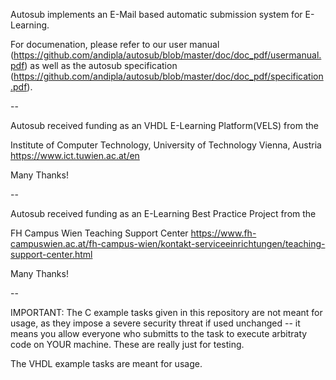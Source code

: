 Autosub implements an E-Mail based automatic submission system for E-Learning.

For documenation, please refer to our user manual (https://github.com/andipla/autosub/blob/master/doc/doc_pdf/usermanual.pdf) as well as the autosub specification (https://github.com/andipla/autosub/blob/master/doc/doc_pdf/specification.pdf).

--

Autosub received funding as an VHDL E-Learning Platform(VELS) from the

  Institute of Computer Technology, University of Technology Vienna, Austria
https://www.ict.tuwien.ac.at/en

 Many Thanks!

--

Autosub received funding as an E-Learning Best Practice Project from the

  FH Campus Wien Teaching Support Center
https://www.fh-campuswien.ac.at/fh-campus-wien/kontakt-serviceeinrichtungen/teaching-support-center.html

Many Thanks!

--

IMPORTANT: 
The C example tasks given in this repository are not meant for usage, as they
impose a severe security threat if used unchanged -- it means you allow everyone
who submitts to the task to execute arbitraty code on YOUR machine. These are really
just for testing.

The VHDL example tasks are meant for usage.
